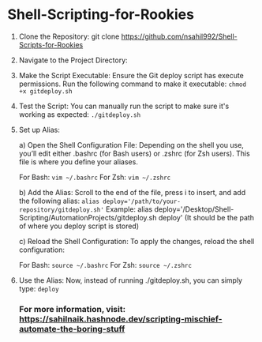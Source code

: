 # Shell-Scripting-for-Rookies

1. Clone the Repository:
   git clone https://github.com/nsahil992/Shell-Scripts-for-Rookies

2. Navigate to the Project Directory:

3. Make the Script Executable:
  Ensure the Git deploy script has execute permissions. Run the following command to make it executable:
  `chmod +x gitdeploy.sh`

4. Test the Script:
  You can manually run the script to make sure it's working as expected:
  `./gitdeploy.sh`

5. Set up Alias:

   a) Open the Shell Configuration File:
      Depending on the shell you use, you’ll edit either .bashrc (for Bash users) or .zshrc (for Zsh users). This file is where you define your aliases.

      For Bash:  `vim ~/.bashrc`
      For Zsh:   `vim ~/.zshrc`

   b) Add the Alias:
      Scroll to the end of the file, press i to insert, and add the following alias:
      `alias deploy='/path/to/your-repository/gitdeploy.sh'`
      Example: alias deploy='/Desktop/Shell-Scripting/AutomationProjects/gitdeploy.sh deploy' (It should be the path of where you deploy script is stored)

   c) Reload the Shell Configuration:
      To apply the changes, reload the shell configuration:

      For Bash: `source ~/.bashrc`
      For Zsh: `source ~/.zshrc`

6. Use the Alias:
   Now, instead of running ./gitdeploy.sh, you can simply type: `deploy`


   ### For more information, visit: https://sahilnaik.hashnode.dev/scripting-mischief-automate-the-boring-stuff

